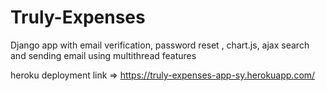 # Truly-Expenses
Django app with email verification, password reset , chart.js, ajax search and sending email using multithread features



heroku deployment link => https://truly-expenses-app-sy.herokuapp.com/
